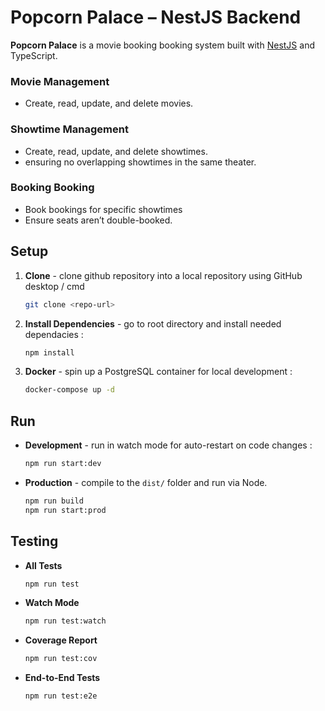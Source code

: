 
# Popcorn Palace – NestJS Backend

**Popcorn Palace** is a movie booking booking system built with [NestJS](https://docs.nestjs.com/) and TypeScript.

### **Movie Management**
- Create, read, update, and delete movies.  

### **Showtime Management**
- Create, read, update, and delete showtimes.
- ensuring no overlapping showtimes in the same theater.  

### **Booking Booking**
- Book bookings for specific showtimes
- Ensure seats aren’t double-booked.

## Setup

1. **Clone** - clone github repository into a local repository using GitHub desktop / cmd  
   ```bash
   git clone <repo-url>
   ```
2. **Install Dependencies** - go to root directory and install needed dependacies :
    ```bash
   npm install
   ```
      
3. **Docker** - spin up a PostgreSQL container for local development : 
   ```bash
   docker-compose up -d
   ```
   

## Run

- **Development** - run in watch mode for auto-restart on code changes :
  ```bash
  npm run start:dev
  ```
  
- **Production** - compile to the `dist/` folder and run via Node.
  ```bash
  npm run build
  npm run start:prod
  ```
  

## Testing

- **All Tests**  
  ```bash
  npm run test
  ```
- **Watch Mode**  
  ```bash
  npm run test:watch
  ```
- **Coverage Report**  
  ```bash
  npm run test:cov
  ```
- **End-to-End Tests**  
  ```bash
  npm run test:e2e
  ```


